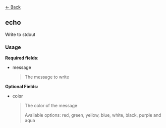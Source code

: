 [<- Back](./index.md)

## echo

Write to stdout

### Usage

**Required fields:**

-   message
    > The message to write

**Optional Fields:**

-   color
    > The color of the message
    >
    > Available options: red, green, yellow, blue, white, black, purple and aqua
